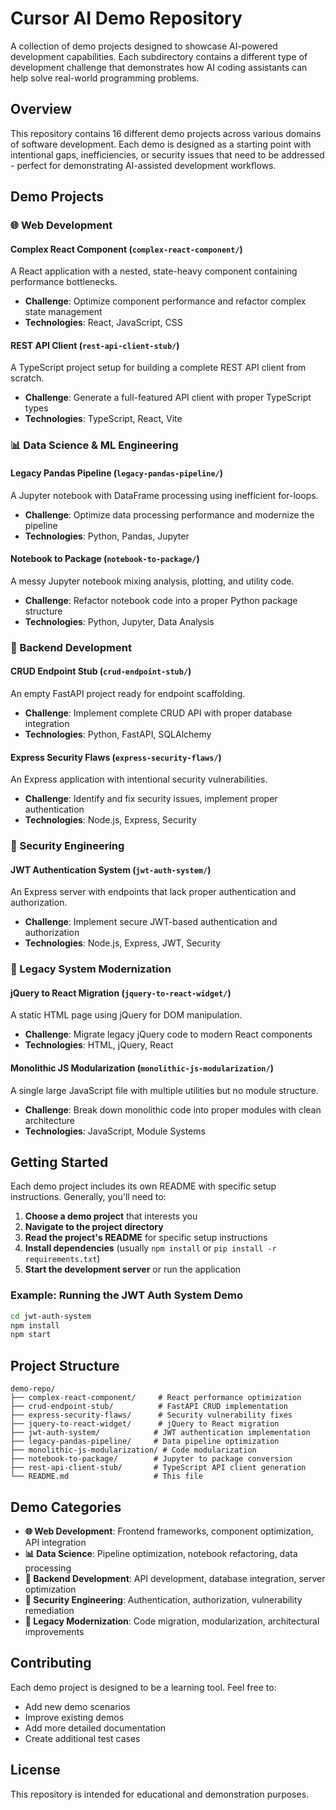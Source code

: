 # Cursor AI Demo Repository

A collection of demo projects designed to showcase AI-powered development capabilities. Each subdirectory contains a different type of development challenge that demonstrates how AI coding assistants can help solve real-world programming problems.

## Overview

This repository contains 16 different demo projects across various domains of software development. Each demo is designed as a starting point with intentional gaps, inefficiencies, or security issues that need to be addressed - perfect for demonstrating AI-assisted development workflows.

## Demo Projects

### 🌐 Web Development

#### **Complex React Component** (`complex-react-component/`)
A React application with a nested, state-heavy component containing performance bottlenecks.
- **Challenge**: Optimize component performance and refactor complex state management
- **Technologies**: React, JavaScript, CSS

#### **REST API Client** (`rest-api-client-stub/`)
A TypeScript project setup for building a complete REST API client from scratch.
- **Challenge**: Generate a full-featured API client with proper TypeScript types
- **Technologies**: TypeScript, React, Vite

### 📊 Data Science & ML Engineering

#### **Legacy Pandas Pipeline** (`legacy-pandas-pipeline/`)
A Jupyter notebook with DataFrame processing using inefficient for-loops.
- **Challenge**: Optimize data processing performance and modernize the pipeline
- **Technologies**: Python, Pandas, Jupyter

#### **Notebook to Package** (`notebook-to-package/`)
A messy Jupyter notebook mixing analysis, plotting, and utility code.
- **Challenge**: Refactor notebook code into a proper Python package structure
- **Technologies**: Python, Jupyter, Data Analysis

### 🚀 Backend Development

#### **CRUD Endpoint Stub** (`crud-endpoint-stub/`)
An empty FastAPI project ready for endpoint scaffolding.
- **Challenge**: Implement complete CRUD API with proper database integration
- **Technologies**: Python, FastAPI, SQLAlchemy

#### **Express Security Flaws** (`express-security-flaws/`)
An Express application with intentional security vulnerabilities.
- **Challenge**: Identify and fix security issues, implement proper authentication
- **Technologies**: Node.js, Express, Security

### 🔐 Security Engineering

#### **JWT Authentication System** (`jwt-auth-system/`)
An Express server with endpoints that lack proper authentication and authorization.
- **Challenge**: Implement secure JWT-based authentication and authorization
- **Technologies**: Node.js, Express, JWT, Security

### 🔧 Legacy System Modernization

#### **jQuery to React Migration** (`jquery-to-react-widget/`)
A static HTML page using jQuery for DOM manipulation.
- **Challenge**: Migrate legacy jQuery code to modern React components
- **Technologies**: HTML, jQuery, React

#### **Monolithic JS Modularization** (`monolithic-js-modularization/`)
A single large JavaScript file with multiple utilities but no module structure.
- **Challenge**: Break down monolithic code into proper modules with clean architecture
- **Technologies**: JavaScript, Module Systems

## Getting Started

Each demo project includes its own README with specific setup instructions. Generally, you'll need to:

1. **Choose a demo project** that interests you
2. **Navigate to the project directory**
3. **Read the project's README** for specific setup instructions
4. **Install dependencies** (usually `npm install` or `pip install -r requirements.txt`)
5. **Start the development server** or run the application

### Example: Running the JWT Auth System Demo

```bash
cd jwt-auth-system
npm install
npm start
```

## Project Structure

```
demo-repo/
├── complex-react-component/     # React performance optimization
├── crud-endpoint-stub/          # FastAPI CRUD implementation
├── express-security-flaws/      # Security vulnerability fixes
├── jquery-to-react-widget/      # jQuery to React migration
├── jwt-auth-system/            # JWT authentication implementation
├── legacy-pandas-pipeline/     # Data pipeline optimization
├── monolithic-js-modularization/ # Code modularization
├── notebook-to-package/        # Jupyter to package conversion
├── rest-api-client-stub/       # TypeScript API client generation
└── README.md                   # This file
```

## Demo Categories

- **🌐 Web Development**: Frontend frameworks, component optimization, API integration
- **📊 Data Science**: Pipeline optimization, notebook refactoring, data processing
- **🚀 Backend Development**: API development, database integration, server optimization
- **🔐 Security Engineering**: Authentication, authorization, vulnerability remediation
- **🔧 Legacy Modernization**: Code migration, modularization, architectural improvements

## Contributing

Each demo project is designed to be a learning tool. Feel free to:
- Add new demo scenarios
- Improve existing demos
- Add more detailed documentation
- Create additional test cases

## License

This repository is intended for educational and demonstration purposes.
